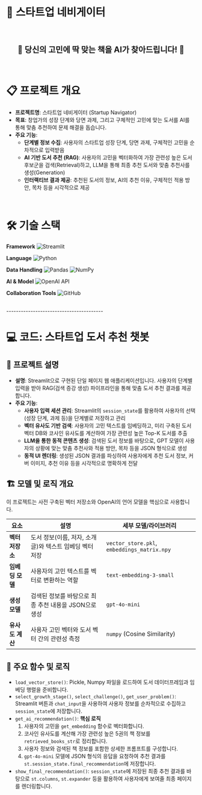 # 🧭 스타트업 네비게이터

<br>
<div align="center">
  <h2>🚀 당신의 고민에 딱 맞는 책을 AI가 찾아드립니다! 🚀</h2>
</div>
<br>

# 📋 프로젝트 개요

- **프로젝트명**: 스타트업 네비게이터 (Startup Navigator)
- **목표**: 창업가의 성장 단계와 당면 과제, 그리고 구체적인 고민에 맞는 도서를 AI를 통해 맞춤 추천하여 문제 해결을 돕습니다.
- **주요 기능**:
  - **단계별 정보 수집**: 사용자의 스타트업 성장 단계, 당면 과제, 구체적인 고민을 순차적으로 입력받음
  - **AI 기반 도서 추천 (RAG)**: 사용자의 고민을 벡터화하여 가장 관련성 높은 도서 후보군을 검색(Retrieval)하고, LLM을 통해 최종 추천 도서와 맞춤 추천사를 생성(Generation)
  - **인터랙티브 결과 제공**: 추천된 도서의 정보, AI의 추천 이유, 구체적인 적용 방안, 목차 등을 시각적으로 제공

<br>

# 🛠️ 기술 스택

**Framework** ![Streamlit](https://img.shields.io/badge/Streamlit-FF4B4B?style=flat&logo=streamlit&logoColor=white)

**Language** ![Python](https://img.shields.io/badge/Python-3776AB?style=flat&logo=python&logoColor=white)

**Data Handling** ![Pandas](https://img.shields.io/badge/Pandas-150458?style=flat&logo=pandas&logoColor=white) ![NumPy](https://img.shields.io/badge/NumPy-013243?style=flat&logo=numpy&logoColor=white)

**AI & Model** ![OpenAI API](https://img.shields.io/badge/OpenAI%20API-412991?style=flat&logo=openai&logoColor=white)

**Collaboration Tools** ![GitHub](https://img.shields.io/badge/GitHub-181717?style=flat&logo=github&logoColor=white)

<br>
----------------------------------------

# 💻 코드: 스타트업 도서 추천 챗봇

## 📝 프로젝트 설명
- **설명**: Streamlit으로 구현된 단일 페이지 웹 애플리케이션입니다. 사용자의 단계별 입력을 받아 RAG(검색 증강 생성) 파이프라인을 통해 맞춤 도서 추천 결과를 제공합니다.
- **주요 기능**:
  - **사용자 입력 세션 관리**: Streamlit의 `session_state`를 활용하여 사용자의 선택(성장 단계, 과제 등)을 단계별로 저장하고 관리
  - **벡터 유사도 기반 검색**: 사용자의 고민 텍스트를 임베딩하고, 미리 구축된 도서 벡터 DB와 코사인 유사도를 계산하여 가장 관련성 높은 Top-K 도서를 추출
  - **LLM을 통한 동적 콘텐츠 생성**: 검색된 도서 정보를 바탕으로, GPT 모델이 사용자의 상황에 맞는 맞춤 추천사와 적용 방안, 목차 등을 JSON 형식으로 생성
  - **동적 UI 렌더링**: 생성된 JSON 결과를 파싱하여 사용자에게 추천 도서 정보, 커버 이미지, 추천 이유 등을 시각적으로 명확하게 전달

## 🏗️ 모델 및 로직 개요
이 프로젝트는 사전 구축된 벡터 저장소와 OpenAI의 언어 모델을 핵심으로 사용합니다.

| 요소 | 설명 | 세부 모델/라이브러리 |
|--------|------------------------------------------------------------|------------------------|
| **벡터 저장소** | 도서 정보(이름, 저자, 소개글)와 텍스트 임베딩 벡터 저장 | `vector_store.pkl`, `embeddings_matrix.npy` |
| **임베딩 모델** | 사용자의 고민 텍스트를 벡터로 변환하는 역할 | `text-embedding-3-small` |
| **생성 모델** | 검색된 정보를 바탕으로 최종 추천 내용을 JSON으로 생성 | `gpt-4o-mini` |
| **유사도 계산** | 사용자 고민 벡터와 도서 벡터 간의 관련성 측정 | `numpy` (Cosine Similarity) |


## 📂 주요 함수 및 로직
- `load_vector_store()`: Pickle, Numpy 파일을 로드하여 도서 데이터프레임과 임베딩 행렬을 준비합니다.
- `select_growth_stage()`, `select_challenge()`, `get_user_problem()`: Streamlit 버튼과 `chat_input`을 사용하여 사용자 정보를 순차적으로 수집하고 `session_state`에 저장합니다.
- `get_ai_recommendation()`: **핵심 로직**
  1. 사용자의 고민을 `get_embedding` 함수로 벡터화합니다.
  2. 코사인 유사도를 계산해 가장 관련성 높은 5권의 책 정보를 `retrieved_books_str`로 정리합니다.
  3. 사용자 정보와 검색된 책 정보를 포함한 상세한 프롬프트를 구성합니다.
  4. `gpt-4o-mini` 모델에 JSON 형식의 응답을 요청하여 추천 결과를 `st.session_state.final_recommendation`에 저장합니다.
- `show_final_recommendation()`: `session_state`에 저장된 최종 추천 결과를 바탕으로 `st.columns`, `st.expander` 등을 활용하여 사용자에게 보여줄 최종 페이지를 렌더링합니다.